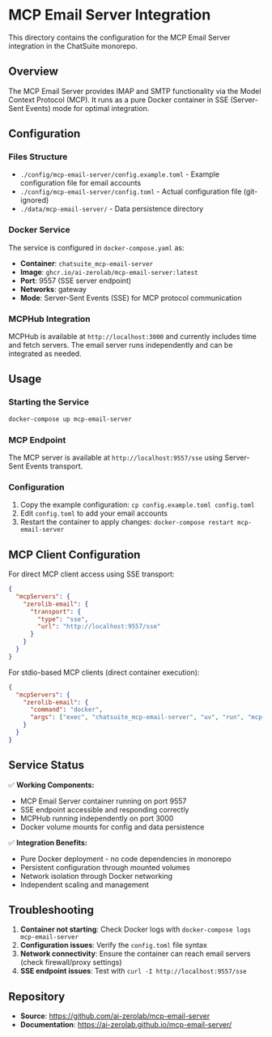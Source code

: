 # MCP Email Server Integration

This directory contains the configuration for the MCP Email Server integration in the ChatSuite monorepo.

## Overview

The MCP Email Server provides IMAP and SMTP functionality via the Model Context Protocol (MCP). It runs as a pure Docker container in SSE (Server-Sent Events) mode for optimal integration.

## Configuration

### Files Structure
- `./config/mcp-email-server/config.example.toml` - Example configuration file for email accounts
- `./config/mcp-email-server/config.toml` - Actual configuration file (git-ignored)
- `./data/mcp-email-server/` - Data persistence directory

### Docker Service
The service is configured in `docker-compose.yaml` as:
- **Container**: `chatsuite_mcp-email-server`
- **Image**: `ghcr.io/ai-zerolab/mcp-email-server:latest`
- **Port**: 9557 (SSE server endpoint)
- **Networks**: gateway
- **Mode**: Server-Sent Events (SSE) for MCP protocol communication

### MCPHub Integration
MCPHub is available at `http://localhost:3000` and currently includes time and fetch servers. The email server runs independently and can be integrated as needed.

## Usage

### Starting the Service
```bash
docker-compose up mcp-email-server
```

### MCP Endpoint
The MCP server is available at `http://localhost:9557/sse` using Server-Sent Events transport.

### Configuration
1. Copy the example configuration: `cp config.example.toml config.toml`
2. Edit `config.toml` to add your email accounts
3. Restart the container to apply changes: `docker-compose restart mcp-email-server`

## MCP Client Configuration

For direct MCP client access using SSE transport:

```json
{
  "mcpServers": {
    "zerolib-email": {
      "transport": {
        "type": "sse",
        "url": "http://localhost:9557/sse"
      }
    }
  }
}
```

For stdio-based MCP clients (direct container execution):

```json
{
  "mcpServers": {
    "zerolib-email": {
      "command": "docker",
      "args": ["exec", "chatsuite_mcp-email-server", "uv", "run", "mcp-email-server", "stdio"]
    }
  }
}
```

## Service Status

✅ **Working Components:**
- MCP Email Server container running on port 9557
- SSE endpoint accessible and responding correctly
- MCPHub running independently on port 3000
- Docker volume mounts for config and data persistence

✅ **Integration Benefits:**
- Pure Docker deployment - no code dependencies in monorepo
- Persistent configuration through mounted volumes
- Network isolation through Docker networking
- Independent scaling and management

## Troubleshooting

1. **Container not starting**: Check Docker logs with `docker-compose logs mcp-email-server`
2. **Configuration issues**: Verify the `config.toml` file syntax
3. **Network connectivity**: Ensure the container can reach email servers (check firewall/proxy settings)
4. **SSE endpoint issues**: Test with `curl -I http://localhost:9557/sse`

## Repository

- **Source**: https://github.com/ai-zerolab/mcp-email-server
- **Documentation**: https://ai-zerolab.github.io/mcp-email-server/
